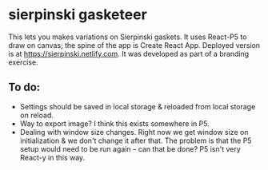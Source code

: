 # sierpinski gasketeer

This lets you makes variations on Sierpinski gaskets. It uses React-P5 to draw on canvas; the spine of the app is Create React App. Deployed version is at https://sierpinski.netlify.com. It was developed as part of a branding exercise.

## To do:

 * Settings should be saved in local storage & reloaded from local storage on reload.
 * Way to export image? I think this exists somewhere in P5.
 * Dealing with window size changes. Right now we get window size on initialization & we don't change it after that. The problem is that the P5 setup would need to be run again – can that be done? P5 isn't very React-y in this way.